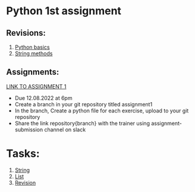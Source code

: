 # Python 1st assignment

## Revisions:
1. [Python basics](https://gitlab.com/smartsolutaris/pythonbasics/-/blob/ds_cohort/python%20intro/python_basics.md)
2. [String methods](https://docs.python.org/3/library/stdtypes.html#string-methods-1)

## Assignments:
[LINK TO ASSIGNMENT 1](https://gitlab.com/smartsolutaris/pythonbasics/-/blob/ds_cohort/assignment1.md)

- Due 12.08.2022 at 6pm
- Create a branch in your git repository titled assignment1
- In the branch, Create a python file for each exercise, upload to your git repository
- Share the link repository{branch} with the trainer using assignment-submission channel on slack

# Tasks: 
1. [String](https://gitlab.com/smartsolutaris/pythonbasics/-/blob/master/python%20intro/exercise_one.md)
2. [List](https://gitlab.com/smartsolutaris/pythonbasics/-/blob/master/python%20intro/list_exercise.md)
3. [Revision]( https://gitlab.com/smartsolutaris/pythonbasics/-/blob/master/python%20intro/revision_exercise.md)
